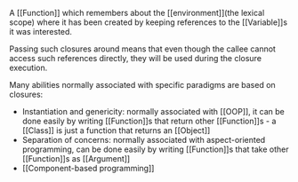 A [[Function]] which remembers about the [[environment]](the lexical scope)  where it has been created by keeping references to the [[Variable]]s it was interested.

Passing such closures around means that even though the callee cannot access such references directly, they will be used during the closure execution.

Many abilities normally associated with specific paradigms are based on closures:

- Instantiation and genericity: normally associated with [[OOP]], it can be done easily by writing [[Function]]s that return other [[Function]]s - a [[Class]] is just a function that returns an [[Object]]
- Separation of concerns: normally associated with aspect-oriented programming, can be done easily by writing [[Function]]s that take other [[Function]]s as [[Argument]]
- [[Component-based programming]]